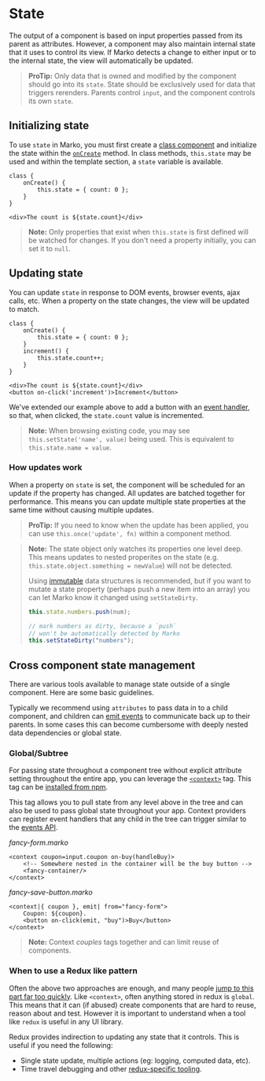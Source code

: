 # State

The output of a component is based on input properties passed from its parent as attributes. However, a component may also maintain internal state that it uses to control its view. If Marko detects a change to either input or to the internal state, the view will automatically be updated.

> **ProTip:**
> Only data that is owned and modified by the component should go into its `state`. State should be exclusively used for data that triggers rerenders. Parents control `input`, and the component controls its own `state`.

## Initializing state

To use `state` in Marko, you must first create a [class component](./class-components.md) and initialize the state within the [`onCreate`](./class-components.md#oncreateinput-out) method. In class methods, `this.state` may be used and within the template section, a `state` variable is available.

```marko
class {
    onCreate() {
        this.state = { count: 0 };
    }
}

<div>The count is ${state.count}</div>
```

> **Note:** Only properties that exist when `this.state` is first defined will be watched for changes. If you don't need a property initially, you can set it to `null`.

## Updating state

You can update `state` in response to DOM events, browser events, ajax calls, etc. When a property on the state changes, the view will be updated to match.

```marko
class {
    onCreate() {
        this.state = { count: 0 };
    }
    increment() {
        this.state.count++;
    }
}

<div>The count is ${state.count}</div>
<button on-click('increment')>Increment</button>
```

We've extended our example above to add a button with an [event handler](./events.md), so that, when clicked, the `state.count` value is incremented.

> **Note:**
> When browsing existing code, you may see `this.setState('name', value)` being used. This is equivalent to `this.state.name = value`.

### How updates work

When a property on `state` is set, the component will be scheduled for an update if the property has changed. All updates are batched together for performance. This means you can update multiple state properties at the same time without causing multiple updates.

> **ProTip:** If you need to know when the update has been applied, you can use `this.once('update', fn)` within a component method.

> **Note:** The state object only watches its properties one level deep. This means updates to nested properites on the state (e.g. `this.state.object.something = newValue`) will not be detected.
>
> Using [immutable](https://wecodetheweb.com/2016/02/12/immutable-javascript-using-es6-and-beyond/) data structures is recommended, but if you want to mutate a state property (perhaps push a new item into an array) you can let Marko know it changed using `setStateDirty`.
>
> ```js
> this.state.numbers.push(num);
>
> // mark numbers as dirty, because a `push`
> // won't be automatically detected by Marko
> this.setStateDirty("numbers");
> ```

## Cross component state management

There are various tools available to manage state outside of a single component. Here are some basic guidelines.

Typically we recommend using `attributes` to pass data in to a child component, and children can [emit events](./events.md#emitting-custom-events) to communicate back up to their parents. In some cases this can become cumbersome with deeply nested data dependencies or global state.

### Global/Subtree

For passing state throughout a component tree without explicit attribute setting throughout the entire app, you can leverage the [`<context>`](https://github.com/marko-js/tags/tree/master/tags/context) tag. This tag can be [installed from npm](./custom-tags.md#using-tags-from-npm).

This tag allows you to pull state from any level above in the tree and can also be used to pass global state throughout your app.
Context providers can register event handlers that any child in the tree can trigger similar to the [events API](./events.md).

_fancy-form.marko_

```marko
<context coupon=input.coupon on-buy(handleBuy)>
    <!-- Somewhere nested in the container will be the buy button -->
    <fancy-container/>
</context>
```

_fancy-save-button.marko_

```marko
<context|{ coupon }, emit| from="fancy-form">
    Coupon: ${coupon}.
    <button on-click(emit, "buy")>Buy</button>
</context>
```

> **Note:** Context _couples_ tags together and can limit reuse of components.

### When to use a Redux like pattern

Often the above two approaches are enough, and many people [jump to this part far too quickly](https://medium.com/@dan_abramov/you-might-not-need-redux-be46360cf367). Like `<context>`, often anything stored in redux is `global`. This means that it can (if abused) create components that are hard to reuse, reason about and test. However it is important to understand when a tool like `redux` is useful in any UI library.

Redux provides indirection to updating any state that it controls. This is useful if you need the following:

- Single state update, multiple actions (eg: logging, computed data, etc).
- Time travel debugging and other [redux-specific tooling](https://redux.js.org/introduction/ecosystem).
